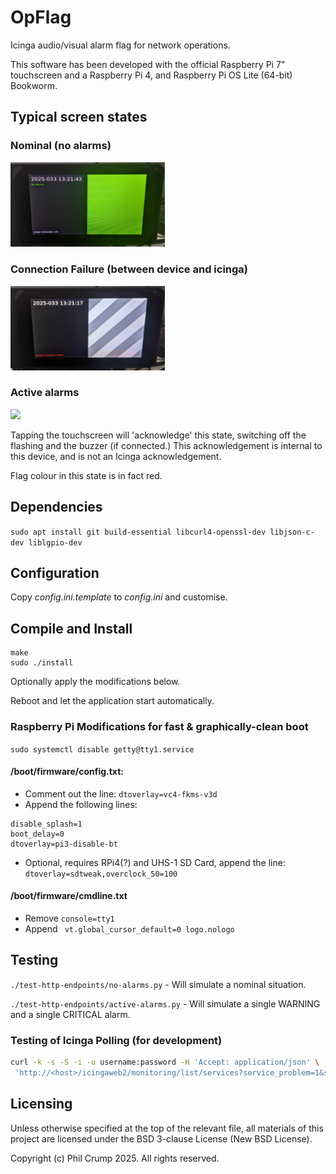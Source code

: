 # OpFlag

Icinga audio/visual alarm flag for network operations.

This software has been developed with the official Raspberry Pi 7" touchscreen and a Raspberry Pi 4, and Raspberry Pi OS Lite (64-bit) Bookworm.

## Typical screen states

### Nominal (no alarms)

<p float="center">
  <img src="/img/screen-nominal.jpg" width="49%" />
</p>

### Connection Failure (between device and icinga)

<p float="center">
  <img src="/img/screen-connectionfailure.jpg" width="49%" />
</p>

### Active alarms

<p float="center">
  <img src="/img/screen-alarms.gif" width="49%" />
</p>

Tapping the touchscreen will 'acknowledge' this state, switching off the flashing and the buzzer (if connected.) This acknowledgement is internal to this device, and is not an Icinga acknowledgement.

Flag colour in this state is in fact red.

## Dependencies

`sudo apt install git build-essential libcurl4-openssl-dev libjson-c-dev liblgpio-dev`

## Configuration

Copy _config.ini.template_ to _config.ini_ and customise.

## Compile and Install 

```
make
sudo ./install
```

Optionally apply the modifications below.

Reboot and let the application start automatically.

### Raspberry Pi Modifications for fast & graphically-clean boot

`sudo systemctl disable getty@tty1.service`

#### /boot/firmware/config.txt:

* Comment out the line: `dtoverlay=vc4-fkms-v3d`
* Append the following lines:
```
disable_splash=1
boot_delay=0
dtoverlay=pi3-disable-bt
```
* Optional, requires RPi4(?) and UHS-1 SD Card, append the line: `dtoverlay=sdtweak,overclock_50=100`

#### /boot/firmware/cmdline.txt

* Remove `console=tty1`
* Append ` vt.global_cursor_default=0 logo.nologo`

## Testing

`./test-http-endpoints/no-alarms.py` - Will simulate a nominal situation.

`./test-http-endpoints/active-alarms.py` - Will simulate a single WARNING and a single CRITICAL alarm.

### Testing of Icinga Polling (for development)

```bash
curl -k -s -S -i -u username:password -H 'Accept: application/json' \
 'http://<host>/icingaweb2/monitoring/list/services?service_problem=1&service_notifications_enabled=1&service_acknowledged=0&limit=10&sort=service_last_state_change'
```

## Licensing

Unless otherwise specified at the top of the relevant file, all materials of this project are licensed under the BSD 3-clause License (New BSD License).

Copyright (c) Phil Crump 2025. All rights reserved.
